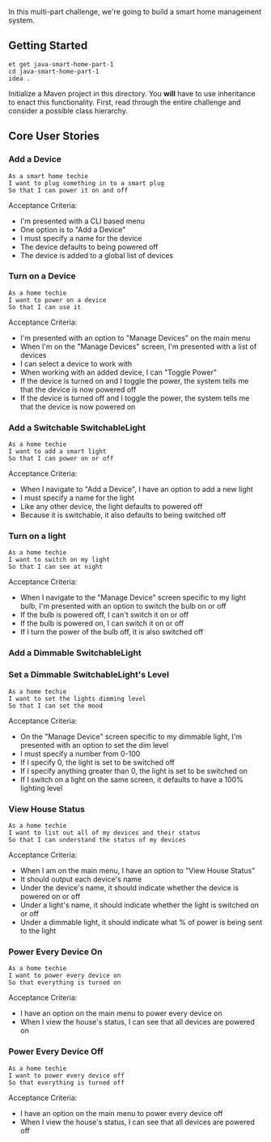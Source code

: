 In this multi-part challenge, we're going to build a smart home management system.

## Getting Started

```no-highlight
et get java-smart-home-part-1
cd java-smart-home-part-1
idea .
```

Initialize a Maven project in this directory. You **will** have to use inheritance to enact this functionality. First, read through the entire challenge and consider a possible class hierarchy.

## Core User Stories

### Add a Device

```no-highlight
As a smart home techie
I want to plug something in to a smart plug
So that I can power it on and off
```

Acceptance Criteria:

- I'm presented with a CLI based menu
- One option is to "Add a Device"
- I must specify a name for the device
- The device defaults to being powered off
- The device is added to a global list of devices

### Turn on a Device

```no-highlight
As a home techie
I want to power on a device
So that I can use it
```

Acceptance Criteria:

- I'm presented with an option to "Manage Devices" on the main menu
- When I'm on the "Manage Devices" screen, I'm presented with a list of devices
- I can select a device to work with
- When working with an added device, I can "Toggle Power"
- If the device is turned on and I toggle the power, the system tells me that the device is now powered off
- If the device is turned off and I toggle the power, the system tells me that the device is now powered on

### Add a Switchable SwitchableLight

```no-highlight
As a home techie
I want to add a smart light
So that I can power on or off
```

Acceptance Criteria:

- When I navigate to "Add a Device", I have an option to add a new light
- I must specify a name for the light
- Like any other device, the light defaults to powered off
- Because it is switchable, it also defaults to being switched off

### Turn on a light

```no-highlight
As a home techie
I want to switch on my light
So that I can see at night
```

Acceptance Criteria:

- When I navigate to the "Manage Device" screen specific to my light bulb, I'm presented with an option to switch the bulb on or off
- If the bulb is powered off, I can't switch it on or off
- If the bulb is powered on, I can switch it on or off
- If I turn the power of the bulb off, it is also switched off

### Add a Dimmable SwitchableLight

### Set a Dimmable SwitchableLight's Level

```no-highlight
As a home techie
I want to set the lights dimming level
So that I can set the mood
```

Acceptance Criteria:

- On the "Manage Device" screen specific to my dimmable light, I'm presented with an option to set the dim level
- I must specify a number from 0-100
- If I specify 0, the light is set to be switched off
- If I specify anything greater than 0, the light is set to be switched on
- If I switch on a light on the same screen, it defaults to have a 100% lighting level

### View House Status

```no-highlight
As a home techie
I want to list out all of my devices and their status
So that I can understand the status of my devices
```

Acceptance Criteria:

- When I am on the main menu, I have an option to "View House Status"
- It should output each device's name
- Under the device's name, it should indicate whether the device is powered on or off
- Under a light's name, it should indicate whether the light is switched on or off
- Under a dimmable light, it should indicate what % of power is being sent to the light

### Power Every Device On

```no-highlight
As a home techie
I want to power every device on
So that everything is turned on
```

Acceptance Criteria:

- I have an option on the main menu to power every device on
- When I view the house's status, I can see that all devices are powered on

### Power Every Device Off

```no-highlight
As a home techie
I want to power every device off
So that everything is turned off
```

Acceptance Criteria:

- I have an option on the main menu to power every device off
- When I view the house's status, I can see that all devices are powered off
